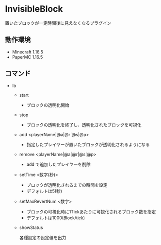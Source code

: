 # InvisibleBlock
置いたブロックが一定時間後に見えなくなるプラグイン

## 動作環境
- Minecraft 1.16.5
- PaperMC 1.16.5

## コマンド

- Ib
    - start

      - ブロックの透明化開始

    - stop

      - ブロックの透明化を終了し、透明化されたブロックを可視化

    - add <playerName|@a|@r|@s|@p>

      - 指定したプレイヤーが置いたブロックが透明化されるようになる

    - remove <playerName|@a|@r|@s|@p>

      - add で追加したプレイヤーを削除

    - setTime <数字(秒)>

      - ブロックが透明化されるまでの時間を設定
      - デフォルトは5(秒)

    - setMaxRevertNum <数字>

      - ブロックの可視化時に1Tickあたりに可視化されるブロック数を指定
      - デフォルトは1000(Block/tick)

    - showStatus

      各種設定の設定値を出力
